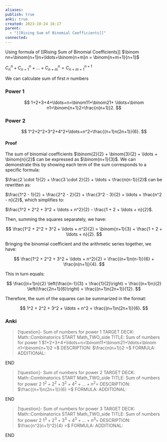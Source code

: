 ```yaml
---
aliases: 
publish: true
anki: true
created: 2023-10-24 16:17
parent:
  - "[[Rising Sum of Binomial Coefficients]]"
connected:
---
```

Using formula of [[Rising Sum of Binomial Coefficients]]
$\binom nn+\binom{n+1}n+\ldots+\binom{n+m}n = \binom{n+m+1}{n+1}$

$C_n^n + C_{n+1}^n + \ldots + C_{n+m}^n = C_{n+m+1}^{n+1}$

We can calculate sum of first $n$ numbers

### Power 1
$$
1+2+3+4+\ldots+n=\binom11+\binom21+ 
\ldots+\binom n1=\binom{n+1}2=\frac{n(n+1)}2.
$$
### Power 2
$$
1^2+2^2+3^2+4^2+\ldots+n^2=\frac{(n+1)n(2n+1)}{6}.
$$
#### Proof
The sum of binomial coefficients $\binom{2}{2} + \binom{3}{2} + \ldots + \binom{n}{2}$ can be expressed as $\binom{n+1}{3}$. We can demonstrate this by showing each term of the sum corresponds to a specific formula:

$\frac{2 \cdot 1}{2} + \frac{3 \cdot 2}{2} + \ldots + \frac{n(n-1)}{2}$ can be rewritten as:

$\frac{1^2 - 1}{2} + \frac{2^2 - 2}{2} + \frac{3^2 - 3}{2} + \ldots + \frac{n^2 - n}{2}$, which simplifies to:

$\frac{1^2 + 2^2 + 3^2 + \ldots + n^2}{2} - \frac{1 + 2 + \ldots + n}{2}$.

Then, summing the squares separately, we have:

$$
\frac{1^2 + 2^2 + 3^2 + \ldots + n^2}{2} = \binom{n+1}{3} + \frac{1 + 2 + \ldots + n}{2}.
$$

Bringing the binomial coefficient and the arithmetic series together, we have:

$$
\frac{1^2 + 2^2 + 3^2 + \ldots + n^2}{2} = \frac{(n+1)n(n-1)}{6} + \frac{n(n+1)}{4}.
$$

This in turn equals:

$$
\frac{(n+1)n}{2} \left(\frac{n-1}{3} + \frac{1}{2}\right) = \frac{(n+1)n}{2} \left(\frac{2n+1}{6}\right) = \frac{(n+1)n(2n+1)}{12}.
$$

Therefore, the sum of the squares can be summarized in the format:

$$
1^2 + 2^2 + 3^2 + \ldots + n^2 = \frac{(n+1)n(2n+1)}{6}.
$$


### Anki
> [!question]- Sum of numbers for power 1
TARGET DECK: Math::Combinatorics
START
Math_TWO_side
TITLE: Sum of numbers for power 1
$1+2+3+4+\ldots+n=\binom11+\binom21+\ldots+\binom n1=\binom{n+1}2 =$
DESCRIPTION: $\frac{n(n+1)}2 =$
FORMULA: 
ADDITIONAL:
<!--ID: 1706020955777-->
END

> [!question]- Sum of numbers for power 2
TARGET DECK: Math::Combinatorics
START
Math_TWO_side
TITLE: Sum of numbers for power 2
$1^2+2^2+3^2+4^2+\ldots+n^2 =$
DESCRIPTION: $\frac{(n+1)n(2n+1)}{6} =$
FORMULA: 
ADDITIONAL:
<!--ID: 1706020955796-->
END

> [!question]- Sum of numbers for power 3
TARGET DECK: Math::Combinatorics
START
Math_TWO_side
TITLE: Sum of numbers for power 2
$1^3+2^3+3^3+4^3+\ldots+n^3 =$
DESCRIPTION: $\frac{n^2(n+1)^2}{4} =$
FORMULA: 
ADDITIONAL:
<!--ID: 1706021072861-->
END






